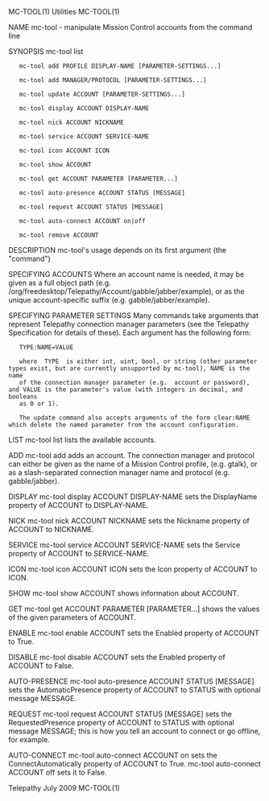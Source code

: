 MC-TOOL(1)                                                           Utilities                                                          MC-TOOL(1)

NAME
       mc-tool - manipulate Mission Control accounts from the command line

SYNOPSIS
       mc-tool list

       mc-tool add PROFILE DISPLAY-NAME [PARAMETER-SETTINGS...]

       mc-tool add MANAGER/PROTOCOL [PARAMETER-SETTINGS...]

       mc-tool update ACCOUNT [PARAMETER-SETTINGS...]

       mc-tool display ACCOUNT DISPLAY-NAME

       mc-tool nick ACCOUNT NICKNAME

       mc-tool service ACCOUNT SERVICE-NAME

       mc-tool icon ACCOUNT ICON

       mc-tool show ACCOUNT

       mc-tool get ACCOUNT PARAMETER [PARAMETER...]

       mc-tool auto-presence ACCOUNT STATUS [MESSAGE]

       mc-tool request ACCOUNT STATUS [MESSAGE]

       mc-tool auto-connect ACCOUNT on|off

       mc-tool remove ACCOUNT

DESCRIPTION
       mc-tool's usage depends on its first argument (the "command")

   SPECIFYING ACCOUNTS
       Where an account name is needed, it may be given as a full object path (e.g.  /org/freedesktop/Telepathy/Account/gabble/jabber/example), or
       as the unique account-specific suffix (e.g.  gabble/jabber/example).

   SPECIFYING PARAMETER SETTINGS
       Many commands take arguments that represent Telepathy connection manager parameters (see the Telepathy Specification for details of these).
       Each argument has the following form:

       TYPE:NAME=VALUE

       where  TYPE  is either int, uint, bool, or string (other parameter types exist, but are currently unsupported by mc-tool), NAME is the name
       of the connection manager parameter (e.g.  account or password), and VALUE is the parameter's value (with integers in decimal, and booleans
       as 0 or 1).

       The update command also accepts arguments of the form clear:NAME which delete the named parameter from the account configuration.

   LIST
       mc-tool list lists the available accounts.

   ADD
       mc-tool  add  adds  an  account.  The  connection  manager and protocol can either be given as the name of a Mission Control profile, (e.g.
       gtalk), or as a slash-separated connection manager name and protocol (e.g.  gabble/jabber).

   DISPLAY
       mc-tool display ACCOUNT DISPLAY-NAME sets the DisplayName property of ACCOUNT to DISPLAY-NAME.

   NICK
       mc-tool nick ACCOUNT NICKNAME sets the Nickname property of ACCOUNT to NICKNAME.

   SERVICE
       mc-tool service ACCOUNT SERVICE-NAME sets the Service property of ACCOUNT to SERVICE-NAME.

   ICON
       mc-tool icon ACCOUNT ICON sets the Icon property of ACCOUNT to ICON.

   SHOW
       mc-tool show ACCOUNT shows information about ACCOUNT.

   GET
       mc-tool get ACCOUNT PARAMETER [PARAMETER...]  shows the values of the given parameters of ACCOUNT.

   ENABLE
       mc-tool enable ACCOUNT sets the Enabled property of ACCOUNT to True.

   DISABLE
       mc-tool disable ACCOUNT sets the Enabled property of ACCOUNT to False.

   AUTO-PRESENCE
       mc-tool auto-presence ACCOUNT STATUS [MESSAGE] sets the AutomaticPresence property of ACCOUNT to STATUS with optional message MESSAGE.

   REQUEST
       mc-tool request ACCOUNT STATUS [MESSAGE] sets the RequestedPresence property of ACCOUNT to STATUS with optional message  MESSAGE;  this  is
       how you tell an account to connect or go offline, for example.

   AUTO-CONNECT
       mc-tool  auto-connect  ACCOUNT  on  sets the ConnectAutomatically property of ACCOUNT to True.  mc-tool auto-connect ACCOUNT off sets it to
       False.

Telepathy                                                            July 2009                                                          MC-TOOL(1)
